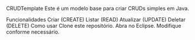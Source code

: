 CRUDTemplate
Este é um modelo base para criar CRUDs simples em Java.

Funcionalidades
Criar (CREATE)
Listar (READ)
Atualizar (UPDATE)
Deletar (DELETE)
Como usar
Clone este repositório.
Abra no Eclipse.
Modifique conforme necessário.
